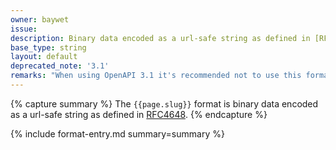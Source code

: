 ```yaml
---
owner: baywet
issue:
description: Binary data encoded as a url-safe string as defined in [RFC4648](https://www.rfc-editor.org/rfc/rfc4648#section-5)
base_type: string
layout: default
deprecated_note: '3.1'
remarks: "When using OpenAPI 3.1 it's recommended not to use this format and instead use [`contentEncoding` with a value of `base64url`](https://json-schema.org/draft/2020-12/json-schema-validation.html#name-contentencoding)."
---
```


{% capture summary %}
The `{{page.slug}}` format is binary data encoded as a url-safe string as defined in [RFC4648](https://www.rfc-editor.org/rfc/rfc4648#section-5).
{% endcapture %}

{% include format-entry.md summary=summary %}
